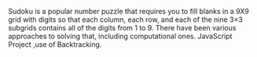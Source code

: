 
Sudoku is a popular number puzzle that requires you to fill blanks in a 9X9 grid with digits so that each column, each row, and each of the nine 3×3 subgrids contains all of the digits from 1 to 9. 
There have been various approaches to solving that, including computational ones.
JavaScript Project ,use of Backtracking.
